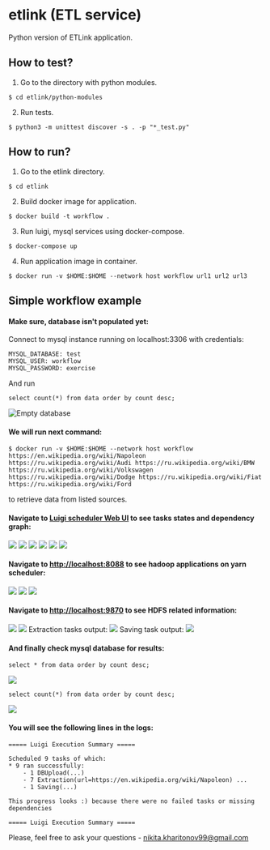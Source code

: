 # etlink (ETL service)

Python version of ETLink application.

## How to test?
 
1. Go to the directory with python modules.
```
$ cd etlink/python-modules
```
2. Run tests.
```
$ python3 -m unittest discover -s . -p "*_test.py"
```
 
## How to run?

1. Go to the etlink directory.
```
$ cd etlink
```
2. Build docker image for application.
```
$ docker build -t workflow .
```
3. Run luigi, mysql services using docker-compose.
```
$ docker-compose up
```
4. Run application image in container.
```
$ docker run -v $HOME:$HOME --network host workflow url1 url2 url3
```

## Simple workflow example

#### Make sure, database isn't populated yet:

Connect to mysql instance running on localhost:3306 with credentials:
```
MYSQL_DATABASE: test
MYSQL_USER: workflow
MYSQL_PASSWORD: exercise
```
And run
```
select count(*) from data order by count desc;
```

![Empty database](./readme_images/Screenshot17.png)

#### We will run next command:

```
$ docker run -v $HOME:$HOME --network host workflow https://en.wikipedia.org/wiki/Napoleon https://ru.wikipedia.org/wiki/Audi https://ru.wikipedia.org/wiki/BMW https://ru.wikipedia.org/wiki/Volkswagen https://ru.wikipedia.org/wiki/Dodge https://ru.wikipedia.org/wiki/Fiat https://ru.wikipedia.org/wiki/Ford
```
to retrieve data from listed sources.

#### Navigate to [Luigi scheduler Web UI](localhost:8082) to see tasks states and dependency graph:

![](./readme_images/Screenshot2.png)
![](./readme_images/Screenshot3.png)
![](./readme_images/Screenshot4.png)
![](./readme_images/Screenshot5.png)
![](./readme_images/Screenshot8.png)
![](./readme_images/Screenshot9.png)

#### Navigate to [http://localhost:8088](localhost:8088) to see hadoop applications on yarn scheduler:

![](./readme_images/Screenshot6.png)
![](./readme_images/Screenshot7.png)
![](./readme_images/Screenshot10.png)

#### Navigate to [http://localhost:9870](localhost:9870) to see HDFS related information:

![](./readme_images/Screenshot11.png)
![](./readme_images/Screenshot12.png)
Extraction tasks output:
![](./readme_images/Screenshot13.png)
Saving task output:
![](./readme_images/Screenshot14.png)

#### And finally check mysql database for results:

```
select * from data order by count desc;
```
![](./readme_images/Screenshot15.png)

```
select count(*) from data order by count desc;
```
![](./readme_images/Screenshot16.png)

#### You will see the following lines in the logs:
```
===== Luigi Execution Summary =====

Scheduled 9 tasks of which:
* 9 ran successfully:
    - 1 DBUpload(...)
    - 7 Extraction(url=https://en.wikipedia.org/wiki/Napoleon) ...
    - 1 Saving(...)

This progress looks :) because there were no failed tasks or missing dependencies

===== Luigi Execution Summary =====
```

Please, feel free to ask your questions - nikita.kharitonov99@gmail.com

